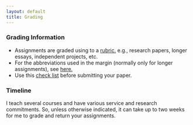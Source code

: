 ```yaml
---
layout: default
title: Grading
---
```



### Grading Information

+ Assignments are graded using to a [rubric.](LongRubric.pdf) e.g., research papers, longer essays, independent projects, etc. 
+ For the abbreviations used in the margin (normally only for longer assignments), see [here.](/Teaching/Abbreviations)
+ Use this [check list](/Teaching/Check) before submitting your paper.

### Timeline

I teach several courses and have various service and research commitments. So, unless otherwise indicated, it can take up to two weeks for me to grade and return your assignments. 




